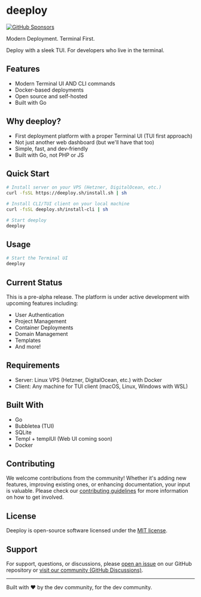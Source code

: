 # deeploy

[![GitHub Sponsors](https://img.shields.io/github/sponsors/axzilla?style=social)](https://github.com/sponsors/axzilla)

Modern Deployment. Terminal First.

Deploy with a sleek TUI. For developers who live in the terminal.

## Features

- Modern Terminal UI AND CLI commands
- Docker-based deployments
- Open source and self-hosted
- Built with Go

## Why deeploy?

- First deployment platform with a proper Terminal UI (TUI first approach)
- Not just another web dashboard (but we'll have that too)
- Simple, fast, and dev-friendly
- Built with Go, not PHP or JS

## Quick Start

```bash
# Install server on your VPS (Hetzner, DigitalOcean, etc.)
curl -fsSL https://deeploy.sh/install.sh | sh

# Install CLI/TUI client on your local machine
curl -fsSL deeploy.sh/install-cli | sh

# Start deeploy
deeploy
```

## Usage

```bash
# Start the Terminal UI
deeploy
```

## Current Status

This is a pre-alpha release. The platform is under active development with upcoming features including:

- User Authentication
- Project Management
- Container Deployments
- Domain Management
- Templates
- And more!

## Requirements

- Server: Linux VPS (Hetzner, DigitalOcean, etc.) with Docker
- Client: Any machine for TUI client (macOS, Linux, Windows with WSL)

## Built With

- Go
- Bubbletea (TUI)
- SQLite
- Templ + templUI (Web UI coming soon)
- Docker

## Contributing

We welcome contributions from the community! Whether it's adding new features, improving existing ones, or enhancing documentation, your input is valuable. Please check our [contributing guidelines](CONTRIBUTING.md) for more information on how to get involved.

## License

Deeploy is open-source software licensed under the [MIT license](LICENSE).

## Support

For support, questions, or discussions, please [open an issue](https://github.com/axzilla/deeploy/issues) on our GitHub repository or [visit our community (GitHub Discussions)](https://github.com/axzilla/deeploy/discussions).

---

Built with ❤️ by the dev community, for the dev community.
